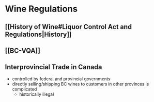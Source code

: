 # Wine Regulations
## [[History of Wine#Liquor Control Act and Regulations|History]]
## [[BC-VQA]]
## Interprovincial Trade in Canada
- controlled by federal and provincial governments
- directly selling/shipping BC wines to customers in other provinces is complicated
	- historically illegal